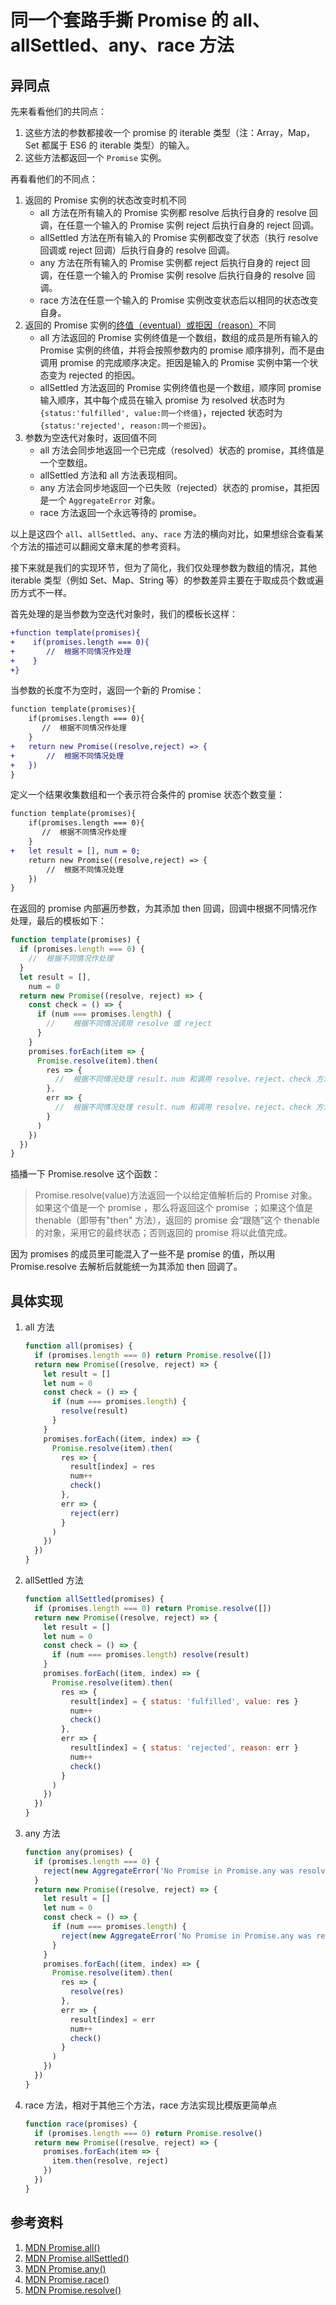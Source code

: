 # 同一个套路手撕 Promise 的 all、allSettled、any、race 方法

## 异同点

先来看看他们的共同点：

1. 这些方法的参数都接收一个 promise 的 iterable 类型（注：Array，Map，Set 都属于 ES6 的 iterable 类型）的输入。
2. 这些方法都返回一个 `Promise` 实例。

再看看他们的不同点：

1. 返回的 Promise 实例的状态改变时机不同
   - all 方法在所有输入的 Promise 实例都 resolve 后执行自身的 resolve 回调，在任意一个输入的 Promise 实例 reject 后执行自身的 reject 回调。
   - allSettled 方法在所有输入的 Promise 实例都改变了状态（执行 resolve 回调或 reject 回调）后执行自身的 resolve 回调。
   - any 方法在所有输入的 Promise 实例都 reject 后执行自身的 reject 回调，在任意一个输入的 Promise 实例 resolve 后执行自身的 resolve 回调。
   - race 方法在任意一个输入的 Promise 实例改变状态后以相同的状态改变自身。
2. 返回的 Promise 实例的[终值（eventual）或拒因（reason）](https://www.ituring.com.cn/article/66566)不同
   - all 方法返回的 Promise 实例终值是一个数组，数组的成员是所有输入的 Promise 实例的终值，并将会按照参数内的 promise 顺序排列，而不是由调用 promise 的完成顺序决定。拒因是输入的 Promise 实例中第一个状态变为 rejected 的拒因。
   - allSettled 方法返回的 Promise 实例终值也是一个数组，顺序同 promise 输入顺序，其中每个成员在输入 promise 为 resolved 状态时为 `{status:'fulfilled', value:同一个终值}`，rejected 状态时为 `{status:'rejected', reason:同一个拒因}`。
3. 参数为空迭代对象时，返回值不同
   - all 方法会同步地返回一个已完成（resolved）状态的 promise，其终值是一个空数组。
   - allSettled 方法和 all 方法表现相同。
   - any 方法会同步地返回一个已失败（rejected）状态的 promise，其拒因是一个 `AggregateError` 对象。
   - race 方法返回一个永远等待的 promise。

以上是这四个 `all`、`allSettled`、`any`、`race` 方法的横向对比，如果想综合查看某个方法的描述可以翻阅文章末尾的参考资料。

接下来就是我们的实现环节，但为了简化，我们仅处理参数为数组的情况，其他 iterable 类型（例如 Set、Map、String 等）的参数差异主要在于取成员个数或遍历方式不一样。

首先处理的是当参数为空迭代对象时，我们的模板长这样：

```diff
+function template(promises){
+    if(promises.length === 0){
+       //  根据不同情况作处理
+    }
+}
```

当参数的长度不为空时，返回一个新的 Promise：

```diff
function template(promises){
    if(promises.length === 0){
       //  根据不同情况作处理
    }
+   return new Promise((resolve,reject) => {
+       //  根据不同情况处理
+   })
}
```

定义一个结果收集数组和一个表示符合条件的 promise 状态个数变量：

```diff
function template(promises){
    if(promises.length === 0){
       //  根据不同情况作处理
    }
+   let result = [], num = 0;
    return new Promise((resolve,reject) => {
        //  根据不同情况处理
    })
}
```

在返回的 promise 内部遍历参数，为其添加 then 回调，回调中根据不同情况作处理，最后的模板如下：

```js
function template(promises) {
  if (promises.length === 0) {
    //  根据不同情况作处理
  }
  let result = [],
    num = 0
  return new Promise((resolve, reject) => {
    const check = () => {
      if (num === promises.length) {
        //    根据不同情况调用 resolve 或 reject
      }
    }
    promises.forEach(item => {
      Promise.resolve(item).then(
        res => {
          //  根据不同情况处理 result、num 和调用 resolve、reject、check 方法
        },
        err => {
          //  根据不同情况处理 result、num 和调用 resolve、reject、check 方法
        }
      )
    })
  })
}
```

插播一下 Promise.resolve 这个函数：

> Promise.resolve(value)方法返回一个以给定值解析后的 Promise 对象。如果这个值是一个 promise ，那么将返回这个 promise ；如果这个值是 thenable（即带有"then" 方法），返回的 promise 会“跟随”这个 thenable 的对象，采用它的最终状态；否则返回的 promise 将以此值完成。

因为 promises 的成员里可能混入了一些不是 promise 的值，所以用 Promise.resolve 去解析后就能统一为其添加 then 回调了。

## 具体实现

1. all 方法

   ```js
   function all(promises) {
     if (promises.length === 0) return Promise.resolve([])
     return new Promise((resolve, reject) => {
       let result = []
       let num = 0
       const check = () => {
         if (num === promises.length) {
           resolve(result)
         }
       }
       promises.forEach((item, index) => {
         Promise.resolve(item).then(
           res => {
             result[index] = res
             num++
             check()
           },
           err => {
             reject(err)
           }
         )
       })
     })
   }
   ```

2. allSettled 方法

   ```js
   function allSettled(promises) {
     if (promises.length === 0) return Promise.resolve([])
     return new Promise((resolve, reject) => {
       let result = []
       let num = 0
       const check = () => {
         if (num === promises.length) resolve(result)
       }
       promises.forEach((item, index) => {
         Promise.resolve(item).then(
           res => {
             result[index] = { status: 'fulfilled', value: res }
             num++
             check()
           },
           err => {
             result[index] = { status: 'rejected', reason: err }
             num++
             check()
           }
         )
       })
     })
   }
   ```

3. any 方法

   ```js
   function any(promises) {
     if (promises.length === 0) {
       reject(new AggregateError('No Promise in Promise.any was resolved'))
     }
     return new Promise((resolve, reject) => {
       let result = []
       let num = 0
       const check = () => {
         if (num === promises.length) {
           reject(new AggregateError('No Promise in Promise.any was resolved'))
         }
       }
       promises.forEach((item, index) => {
         Promise.resolve(item).then(
           res => {
             resolve(res)
           },
           err => {
             result[index] = err
             num++
             check()
           }
         )
       })
     })
   }
   ```

4. race 方法，相对于其他三个方法，race 方法实现比模版更简单点

   ```js
   function race(promises) {
     if (promises.length === 0) return Promise.resolve()
     return new Promise((resolve, reject) => {
       promises.forEach(item => {
         item.then(resolve, reject)
       })
     })
   }
   ```

## 参考资料

1. [MDN Promise.all()](https://developer.mozilla.org/zh-CN/docs/Web/JavaScript/Reference/Global_Objects/Promise/all)
2. [MDN Promise.allSettled()](https://developer.mozilla.org/zh-CN/docs/Web/JavaScript/Reference/Global_Objects/Promise/allSettled)
3. [MDN Promise.any()](https://developer.mozilla.org/zh-CN/docs/Web/JavaScript/Reference/Global_Objects/Promise/any)
4. [MDN Promise.race()](https://developer.mozilla.org/zh-CN/docs/Web/JavaScript/Reference/Global_Objects/Promise/race)
5. [MDN Promise.resolve()](https://developer.mozilla.org/zh-CN/docs/Web/JavaScript/Reference/Global_Objects/Promise/resolve)
